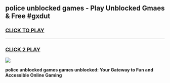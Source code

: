 
## police unblocked games - Play Unblocked Gmaes & Free #gxdut
<h3>
<a href="https://premium.freeplayer.one?title=police_unblocked_games&ref=01M">CLICK TO PLAY</a></h3>
<hr>

<h3>
<a href="https://premium.freeplayer.one?title=police_unblocked_games&ref=01M">CLICK 2 PLAY</a>
  
</h3>

<a href="https://premium.freeplayer.one?title=police_unblocked_games&ref=01M"><img src="https://clearcache.store/games.png"></a>


**police unblocked games games unblocked: Your Gateway to Fun and Accessible Online Gaming**
